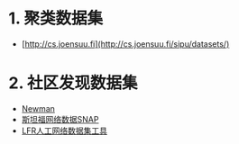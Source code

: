 


# 1. 聚类数据集

+ [http://cs.joensuu.fi](http://cs.joensuu.fi/sipu/datasets/)



# 2. 社区发现数据集

+ [Newman](http://www-personal.umich.edu/~mejn/netdata/)  
+ [斯坦福网络数据SNAP](http://snap.stanford.edu/data/index.html)  
+ [LFR人工网络数据集工具](http://santo.fortunato.googlepages.com/benchmark.tgz)  
